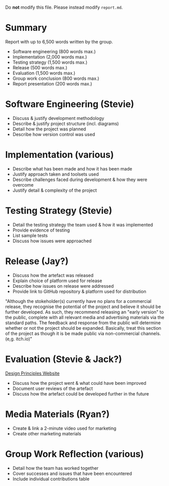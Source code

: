 Do **not** modify this file. Please instead modify `report.md`.

# Summary
Report with up to 6,500 words written by the group.
- Software engineering (800 words max.)
- Implementation (2,000 words max.)
- Testing strategy (1,500 words max.)
- Release (500 words max.)
- Evaluation (1,500 words max.)
- Group work conclusion (800 words max.)
- Report presentation (200 words max.)

# Software Engineering (Stevie)
- Discuss & justify development methodology
- Describe & justify project structure (incl. diagrams)
- Detail how the project was planned
- Describe how version control was used

# Implementation (various)
- Describe what has been made and how it has been made
- Justify approach taken and toolsets used
- Describe challenges faced during development & how they were overcome
- Justify detail & complexity of the project

# Testing Strategy (Stevie)
- Detail the testing strategy the team used & how it was implemented
- Provide evidence of testing
- List sample tests
- Discuss how issues were approached

# Release (Jay?)
- Discuss how the artefact was released
- Explain choice of platform used for release
- Describe how issues on release were addressed
- Provide link to GitHub repository & platform used for distribution

"Although the stokeholder(s) currently have no plans for a commercial release, they recognise the potential of the project and believe it should be further developed.
As such, they recommend releasing an "early version" to the public, complete with all relevant media and advertising materials via the standard paths.
The feedback and response from the public will determine whether or not the project should be expanded.
Basically, treat this section of the project as though it is be made public via non-commercial channels. (e,g. itch.io)"

# Evaluation (Stevie & Jack?)
[Design Principles Website](https://principles.design)
- Discuss how the project went & what could have been improved
- Document user reviews of the artefact
- Discuss how the artefact could be developed further in the future

# Media Materials (Ryan?)
- Create & link a 2-minute video used for marketing
- Create other marketing materials

# Group Work Reflection (various)
- Detail how the team has worked together
- Cover successes and issues that have been encountered
- Include individual contributions table